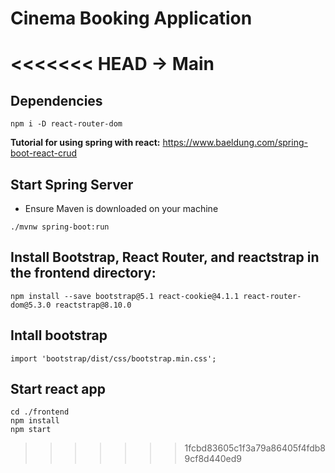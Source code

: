 # Cinema Booking Application
<<<<<<< HEAD -> Main
=======

## Dependencies
```
npm i -D react-router-dom
```

**Tutorial for using spring with react:** https://www.baeldung.com/spring-boot-react-crud

## Start Spring Server
- Ensure Maven is downloaded on your machine
```
./mvnw spring-boot:run
```

## Install Bootstrap, React Router, and reactstrap in the frontend directory:
```
npm install --save bootstrap@5.1 react-cookie@4.1.1 react-router-dom@5.3.0 reactstrap@8.10.0
```

## Intall bootstrap
```
import 'bootstrap/dist/css/bootstrap.min.css';
```

## Start react app
```
cd ./frontend
npm install
npm start
```

>>>>>>> 1fcbd83605c1f3a79a86405f4fdb89cf8d440ed9
